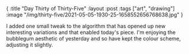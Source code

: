 {
:title "Day Thirty of Thirty-Five"
:layout :post
:tags ["art", "drawing"]
:image "/img/thirty-five/2021-05-05-1930-25-1658552656768638.jpg"
}

I added one small tweak to the algorithm that has opened up new interesting variations and that enabled today's piece. I'm enjoying the bubblegum aesthetic of yesterday and so have kept the colour scheme, adjusting it slightly.


